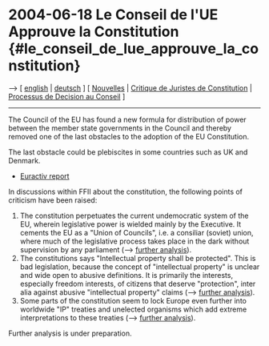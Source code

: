 # 2004-06-18 Le Conseil de l\'UE Approuve la Constitution {#le_conseil_de_lue_approuve_la_constitution}

\--\> \[ [ english](EuKonstit040618En "wikilink") \| [
deutsch](EuKonstit040618De "wikilink") \] \[ [
Nouvelles](SwpatcninoFr "wikilink") \| [ Critique de Juristes de
Constitution](Papier04En "wikilink") \| [ Processus de Decision au
Conseil](Cons040518Fr "wikilink") \]

------------------------------------------------------------------------

The Council of the EU has found a new formula for distribution of power
between the member state governments in the Council and thereby removed
one of the last obstacles to the adoption of the EU Constitution.

The last obstacle could be plebiscites in some countries such as UK and
Denmark.

-   [Euractiv
    report](http://www.euractiv.com/cgi-bin/cgint.exe/1798497-738?204&OIDN=1507895&-home=home "wikilink")

In discussions within FFII about the constitution, the following points
of criticism have been raised:

1.  The constitution perpetuates the current undemocratic system of the
    EU, wherein legislative power is wielded mainly by the Executive. It
    cements the EU as a \"Union of Councils\", i.e. a consiliar (soviet)
    union, where much of the legislative process takes place in the dark
    without supervision by any parliament (\--\> [ further
    analysis](EuKonstitCons04Fr "wikilink")).
2.  The constitutions says \"Intellectual property shall be protected\".
    This is bad legislation, because the concept of \"intellectual
    property\" is unclear and wide open to abusive definitions. It is
    primarily the interests, especially freedom interests, of citizens
    that deserve \"protection\", inter alia against abusive
    \"intellectual property\" claims (\--\> [ further
    analysis](EuKonstitProp04Fr "wikilink")).
3.  Some parts of the constitution seem to lock Europe even further into
    worldwide \"IP\" treaties and unelected organisms which add extreme
    interpretations to these treaties (\--\> [ further
    analysis](EuKonstitMond04Fr "wikilink")).

Further analysis is under preparation.
